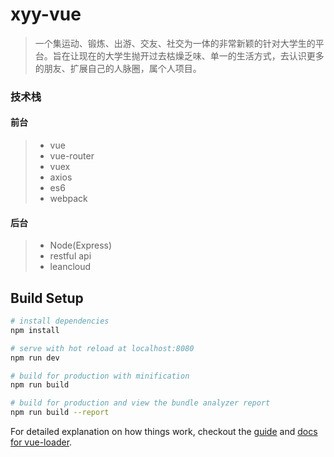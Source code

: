 # xyy-vue

> 一个集运动、锻炼、出游、交友、社交为一体的非常新颖的针对大学生的平台。旨在让现在的大学生抛开过去枯燥乏味、单一的生活方式，去认识更多的朋友、扩展自己的人脉圈，属个人项目。

### 技术栈

#### 前台
> * vue
> * vue-router
> * vuex
> * axios
> * es6
> * webpack

#### 后台
> * Node(Express)
> * restful api
> * leancloud

## Build Setup

``` bash
# install dependencies
npm install

# serve with hot reload at localhost:8080
npm run dev

# build for production with minification
npm run build

# build for production and view the bundle analyzer report
npm run build --report
```

For detailed explanation on how things work, checkout the [guide](http://vuejs-templates.github.io/webpack/) and [docs for vue-loader](http://vuejs.github.io/vue-loader).
